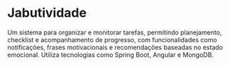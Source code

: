 # Jabutividade
Um sistema para organizar e monitorar tarefas, permitindo planejamento, checklist e acompanhamento de progresso, com funcionalidades como notificações, frases motivacionais e recomendações baseadas no estado emocional. Utiliza tecnologias como Spring Boot, Angular e MongoDB.
